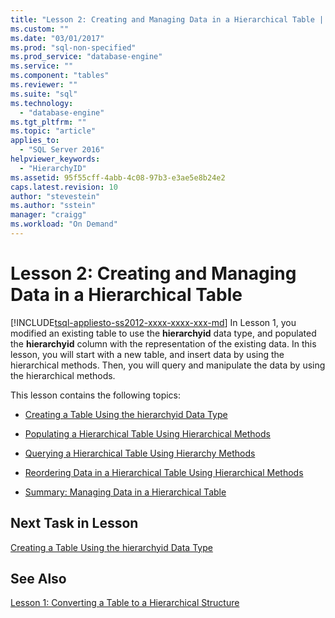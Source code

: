 ```yaml
---
title: "Lesson 2: Creating and Managing Data in a Hierarchical Table | Microsoft Docs"
ms.custom: ""
ms.date: "03/01/2017"
ms.prod: "sql-non-specified"
ms.prod_service: "database-engine"
ms.service: ""
ms.component: "tables"
ms.reviewer: ""
ms.suite: "sql"
ms.technology: 
  - "database-engine"
ms.tgt_pltfrm: ""
ms.topic: "article"
applies_to: 
  - "SQL Server 2016"
helpviewer_keywords: 
  - "HierarchyID"
ms.assetid: 95f55cff-4abb-4c08-97b3-e3ae5e8b24e2
caps.latest.revision: 10
author: "stevestein"
ms.author: "sstein"
manager: "craigg"
ms.workload: "On Demand"
---
```

# Lesson 2: Creating and Managing Data in a Hierarchical Table
[!INCLUDE[tsql-appliesto-ss2012-xxxx-xxxx-xxx-md](../../includes/tsql-appliesto-ss2012-xxxx-xxxx-xxx-md.md)]
In Lesson 1, you modified an existing table to use the **hierarchyid** data type, and populated the **hierarchyid** column with the representation of the existing data. In this lesson, you will start with a new table, and insert data by using the hierarchical methods. Then, you will query and manipulate the data by using the hierarchical methods.  
  
This lesson contains the following topics:  
  
-   [Creating a Table Using the hierarchyid Data Type](../../relational-databases/tables/lesson-2-1-creating-a-table-using-the-hierarchyid-data-type.md)  
  
-   [Populating a Hierarchical Table Using Hierarchical Methods](../../relational-databases/tables/lesson-2-2-populating-a-hierarchical-table-using-hierarchical-methods.md)  
  
-   [Querying a Hierarchical Table Using Hierarchy Methods](../../relational-databases/tables/lesson-2-3-querying-a-hierarchical-table-using-hierarchy-methods.md)  
  
-   [Reordering Data in a Hierarchical Table Using Hierarchical Methods](../../relational-databases/tables/lesson-2-4-reordering-data-in-a-hierarchical-table-using-hierarchical-methods.md)  
  
-   [Summary: Managing Data in a Hierarchical Table](../../relational-databases/tables/lesson-2-5-summary-managing-data-in-a-hierarchical-table.md)  
  
## Next Task in Lesson  
[Creating a Table Using the hierarchyid Data Type](../../relational-databases/tables/lesson-2-1-creating-a-table-using-the-hierarchyid-data-type.md)  
  
## See Also  
[Lesson 1: Converting a Table to a Hierarchical Structure](../../relational-databases/tables/lesson-1-converting-a-table-to-a-hierarchical-structure.md)  
  
  
  
